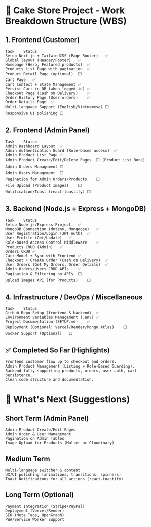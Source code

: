 # 🍰 Cake Store Project - Work Breakdown Structure (WBS)
## 1. Frontend (Customer)
```
Task	Status
Setup Next.js + TailwindCSS (Page Router)	✅
Global layout (Header/Footer)	✅
Homepage (Hero, Featured products)	✅
Products List Page with pagination	✅
Product Detail Page (optional)	⬜️
Cart Page	✅
Cart Context + State Management	✅
Persist Cart in DB (when logged in)	✅
Checkout Page (Cash on Delivery)	✅
Order History Page (User orders)	✅
Order Details Page	✅
Multi-language Support (English/Vietnamese)	⬜️
Responsive UI polishing	⬜️
```
## 2. Frontend (Admin Panel)
```
Task	Status
Admin Dashboard Layout	✅
Admin Authentication Guard (Role-based access)	✅
Admin Product List Page	✅
Admin Product Create/Edit/Delete Pages	⬜️ (Product List Done)
Admin Orders Management	⬜️
Admin Users Management	⬜️
Pagination for Admin Orders/Products	⬜️
File Upload (Product Images)	⬜️
Notification/Toast (react-toastify)	⬜️
```
## 3. Backend (Node.js + Express + MongoDB)
```
Task	Status
Setup Node.js/Express Project	✅
MongoDB Connection (dotenv, Mongoose)	✅
User Registration/Login (JWT Auth)	✅
User Profile (Get/Update)	✅
Role-based Access Control Middleware	✅
Products CRUD (Admin)	✅
Orders CRUD	✅
Cart Model + Sync with Frontend	✅
Checkout + Create Order (Cash on Delivery)	✅
User Orders (Get My Orders, Order Details)	✅
Admin Orders/Users CRUD APIs	✅
Pagination & Filtering on APIs	⬜️
Upload Images API (for Products)	⬜️
```
## 4. Infrastructure / DevOps / Miscellaneous
```
Task	Status
GitHub Repo Setup (frontend & backend)	✅
Environment Variables Management (.env)	✅
Project Documentation (SETUP.md)	✅
Deployment (Optional: Vercel/Render/Mongo Atlas)	⬜️
Docker Support (Optional)	⬜️
```
## ✅ Completed So Far (Highlights)
```
Frontend customer flow up to checkout and orders.
Admin Product Management (Listing + Role-Based Guarding).
Backend fully supporting products, orders, user auth, cart persistence.
Clean code structure and documentation.
```
# 🚀 What's Next (Suggestions)
## Short Term (Admin Panel)
```
Admin Product Create/Edit Pages
Admin Order & User Management
Pagination on Admin Tables
Image Upload for Products (Multer or Cloudinary)
```
## Medium Term
```
Multi-language switcher & content
UX/UI polishing (animations, transitions, spinners)
Toast Notifications for all actions (react-toastify)
```
## Long Term (Optional)
```
Payment Integration (Stripe/PayPal)
Deployment (Vercel/Render)
SEO (Meta Tags, OpenGraph)
PWA/Service Worker Support
```
